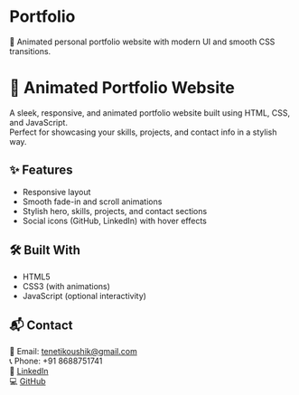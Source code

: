 # Portfolio
💼 Animated personal portfolio website with modern UI and smooth CSS transitions.
# 🌟 Animated Portfolio Website

A sleek, responsive, and animated portfolio website built using HTML, CSS, and JavaScript.  
Perfect for showcasing your skills, projects, and contact info in a stylish way.

## ✨ Features
- Responsive layout
- Smooth fade-in and scroll animations
- Stylish hero, skills, projects, and contact sections
- Social icons (GitHub, LinkedIn) with hover effects

## 🛠️ Built With
- HTML5
- CSS3 (with animations)
- JavaScript (optional interactivity)

## 📬 Contact
📧 Email: tenetikoushik@gmail.com  
📞 Phone: +91 8688751741  
🔗 [LinkedIn](https://linkedin.com/in/yourlinkedinusername)  
💻 [GitHub](https://github.com/yourgithubusername)
